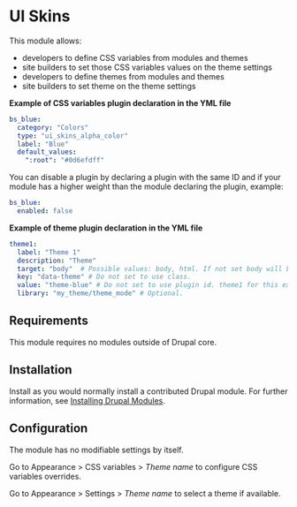 # UI Skins

This module allows:
- developers to define CSS variables from modules and themes
- site builders to set those CSS variables values on the theme settings
- developers to define themes from modules and themes
- site builders to set theme on the theme settings

**Example of CSS variables plugin declaration in the YML file**

```yaml
bs_blue:
  category: "Colors"
  type: "ui_skins_alpha_color"
  label: "Blue"
  default_values:
    ":root": "#0d6efdff"
```

You can disable a plugin by declaring a plugin with the same ID and if your
module has a higher weight than the module declaring the plugin, example:

```yaml
bs_blue:
  enabled: false
```

**Example of theme plugin declaration in the YML file**

```yaml
theme1:
  label: "Theme 1"
  description: "Theme"
  target: "body"  # Possible values: body, html. If not set body will be used.
  key: "data-theme" # Do not set to use class.
  value: "theme-blue" # Do not set to use plugin id. theme1 for this example.
  library: "my_theme/theme_mode" # Optional.
```


## Requirements

This module requires no modules outside of Drupal core.


## Installation

Install as you would normally install a contributed Drupal module. For further
information, see
[Installing Drupal Modules](https://www.drupal.org/docs/extending-drupal/installing-drupal-modules).


## Configuration

The module has no modifiable settings by itself.

Go to Appearance > CSS variables > _Theme name_ to configure CSS variables
overrides.

Go to Appearance > Settings > _Theme name_ to select a theme if available.
